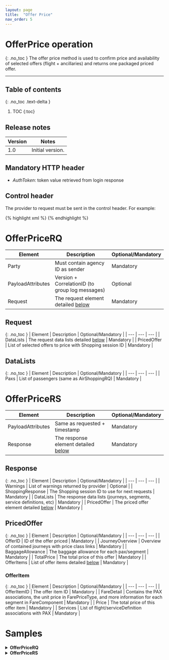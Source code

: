 ```yaml
---
layout: page
title:  "Offer Price"
nav_order: 5
---
```


# OfferPrice operation
{: .no_toc }
The offer price method is used to confirm price and availability of selected offers (flight + ancillaries) and returns one packaged priced offer.

---------------------------------------

## Table of contents
{: .no_toc .text-delta }

1. TOC
{:toc}

## Release notes

| Version | Notes |
| --- | --- |
| 1.0 | Initial version. |

## Mandatory HTTP header

- *AuthToken*: token value retrieved from login response

## Control header

The provider to request must be sent in the control header. For example:

{% highlight xml %}
<Control Provider="VUELING" />
{% endhighlight %}

# OfferPriceRQ

| Element | Description | Optional/Mandatory |
| --- | --- | --- |
| Party | Must contain agency ID as sender | Mandatory |
| PayloadAttributes | Version + CorrelationID (to group log messages) | Optional |
| Request | The request element detailed [below](#request) | Mandatory |

## Request
{: .no_toc }
| Element | Description | Optional/Mandatory |
| --- | --- | --- |
| DataLists | The request data lists detailed [below](#datalists) | Mandatory |
| PricedOffer | List of selected offers to price with Shopping session ID | Mandatory |

## DataLists
{: .no_toc }
| Element | Description | Optional/Mandatory |
| --- | --- | --- |
| Paxs | List of passengers (same as AirShoppingRQ) | Mandatory |

# OfferPriceRS

| Element | Description | Optional/Mandatory |
| --- | --- | --- |
| PayloadAttributes | Same as requested + timestamp | Mandatory |
| Response | The response element detailed [below](#response) | Mandatory |

## Response
{: .no_toc }
| Element | Description | Optional/Mandatory |
| --- | --- | --- |
| Warnings | List of warnings returned by provider | Optional |
| ShoppingResponse | The Shopping session ID to use for next requests | Mandatory |
| DataLists | The response data lists (journeys, segments, service definitions, etc) | Mandatory |
| PricedOffer | The priced offer element detailed [below](#pricedoffer) | Mandatory |

## PricedOffer
{: .no_toc }
| Element | Description | Optional/Mandatory |
| --- | --- | --- |
| OfferID | ID of the offer priced | Mandatory |
| JourneyOverview | Overview of contained journeys with price class links | Mandatory |
| BaggageAllowance | The baggage allowance for each pax/segment | Mandatory |
| TotalPrice | The total price of this offer | Mandatory |
| OfferItems | List of offer items detailed [below](#offeritem) | Mandatory |

### OfferItem
{: .no_toc }
| Element | Description | Optional/Mandatory |
| --- | --- | --- |
| OfferItemID | The offer item ID | Mandatory |
| FareDetail | Contains the PAX associations, the unit price in FarePriceType, and more information for each segment in FareComponent | Mandatory |
| Price | The total price of this offer item | Mandatory |
| Services | List of flight/serviceDefinition associations with PAX | Mandatory |

# Samples

<details>
  <summary><b>OfferPriceRQ</b></summary>

{% highlight xml %}
<?xml version="1.0" encoding="UTF-8" standalone="yes"?>
<IATA_OfferPriceRQ xmlns="http://www.iata.org/IATA/2015/00/2019.2/IATA_OfferPriceRQ">
    <PayloadAttributes>
        <CorrelationID>a222c960-0d2c-4507-bd2c-59362825cc76</CorrelationID>
        <VersionNumber>19.2</VersionNumber>
    </PayloadAttributes>
    <Request>
        <DataLists>
            <PaxList>
                <Pax>
                    <PaxID>PAX1</PaxID>
                    <PTC>ADT</PTC>
                </Pax>
                <Pax>
                    <PaxID>PAX2</PaxID>
                    <PTC>ADT</PTC>
                </Pax>
            </PaxList>
        </DataLists>
        <PricedOffer>
            <SelectedOffer>
                <OfferRefID>23bedc85-dd6a-482b-ac29-2f0c608ed478</OfferRefID>
                <OwnerCode>AF</OwnerCode>
                <SelectedOfferItem>
                    <OfferItemRefID>e99b73dc-16a1-4b9b-a8bc-f26b6299f5bb</OfferItemRefID>
                </SelectedOfferItem>
                <ShoppingResponseRefID>2d62d243-8837-4e4d-a91c-45550a2fd6fa</ShoppingResponseRefID>
            </SelectedOffer>
            <SelectedOffer>
                <OfferRefID>2076a058-e502-44ab-94b1-80b3e1ef8bcd</OfferRefID>
                <OwnerCode>AF</OwnerCode>
                <SelectedOfferItem>
                    <OfferItemRefID>353e5fce-965f-4fc5-ad68-c4b430b87ad4</OfferItemRefID>
                </SelectedOfferItem>
                <SelectedOfferItem>
                    <OfferItemRefID>463d2c99-fe21-40b4-9cf4-feb29da73f4b</OfferItemRefID>
                </SelectedOfferItem>
                <ShoppingResponseRefID>2d62d243-8837-4e4d-a91c-45550a2fd6fa</ShoppingResponseRefID>
            </SelectedOffer>
        </PricedOffer>
    </Request>
</IATA_OfferPriceRQ>
{% endhighlight %}

</details>

<details>
  <summary><b>OfferPriceRS</b></summary>

{% highlight xml %}
<?xml version="1.0" encoding="UTF-8" standalone="yes"?>
<IATA_OfferPriceRS xmlns="http://www.iata.org/IATA/2015/00/2019.2/IATA_OfferPriceRS">
    <Response>
        <DataLists>
            <BaggageAllowanceList>
                <BaggageAllowance>
                    <BaggageAllowanceID>BA1</BaggageAllowanceID>
                    <PieceAllowance>
                        <ApplicablePartyText>Traveler</ApplicablePartyText>
                        <TotalQty>0</TotalQty>
                    </PieceAllowance>
                    <TypeCode>Checked</TypeCode>
                </BaggageAllowance>
            </BaggageAllowanceList>
            <OriginDestList>
                <OriginDest>
                    <DestCode>JNB</DestCode>
                    <OriginCode>CDG</OriginCode>
                    <OriginDestID>OD1</OriginDestID>
                    <PaxJourneyRefID>PJ5</PaxJourneyRefID>
                </OriginDest>
                <OriginDest>
                    <DestCode>CDG</DestCode>
                    <OriginCode>JNB</OriginCode>
                    <OriginDestID>OD2</OriginDestID>
                    <PaxJourneyRefID>PJ2</PaxJourneyRefID>
                </OriginDest>
            </OriginDestList>
            <PaxJourneyList>
                <PaxJourney>
                    <Duration>P0Y0M0DT14H10M0S</Duration>
                    <PaxJourneyID>PJ5</PaxJourneyID>
                    <PaxSegmentRefID>SEG5</PaxSegmentRefID>
                    <PaxSegmentRefID>SEG4</PaxSegmentRefID>
                </PaxJourney>
                <PaxJourney>
                    <Duration>P0Y0M0DT10H45M0S</Duration>
                    <PaxJourneyID>PJ2</PaxJourneyID>
                    <PaxSegmentRefID>SEG3</PaxSegmentRefID>
                </PaxJourney>
            </PaxJourneyList>
            <PaxList>
                <Pax>
                    <PaxID>PAX1</PaxID>
                    <PTC>ADT</PTC>
                </Pax>
                <Pax>
                    <PaxID>PAX2</PaxID>
                    <PTC>ADT</PTC>
                </Pax>
            </PaxList>
            <PaxSegmentList>
                <PaxSegment>
                    <Arrival>
                        <AircraftScheduledDateTime>2020-10-12T08:35:00</AircraftScheduledDateTime>
                        <IATA_LocationCode>AMS</IATA_LocationCode>
                    </Arrival>
                    <DatedOperatingLeg>
                        <Arrival/>
                        <CarrierAircraftType>
                            <CarrierAircraftTypeCode>321</CarrierAircraftTypeCode>
                        </CarrierAircraftType>
                        <Dep/>
                    </DatedOperatingLeg>
                    <Dep>
                        <AircraftScheduledDateTime>2020-10-12T07:10:00</AircraftScheduledDateTime>
                        <IATA_LocationCode>CDG</IATA_LocationCode>
                        <TerminalName>2F</TerminalName>
                    </Dep>
                    <MarketingCarrierInfo>
                        <CarrierDesigCode>KL</CarrierDesigCode>
                        <MarketingCarrierFlightNumberText>2002</MarketingCarrierFlightNumberText>
                    </MarketingCarrierInfo>
                    <OperatingCarrierInfo>
                        <CarrierDesigCode>AF</CarrierDesigCode>
                    </OperatingCarrierInfo>
                    <PaxSegmentID>SEG5</PaxSegmentID>
                </PaxSegment>
                <PaxSegment>
                    <Arrival>
                        <AircraftScheduledDateTime>2020-10-12T21:20:00</AircraftScheduledDateTime>
                        <IATA_LocationCode>JNB</IATA_LocationCode>
                        <TerminalName>B</TerminalName>
                    </Arrival>
                    <DatedOperatingLeg>
                        <Arrival/>
                        <CarrierAircraftType>
                            <CarrierAircraftTypeCode>772</CarrierAircraftTypeCode>
                        </CarrierAircraftType>
                        <Dep/>
                    </DatedOperatingLeg>
                    <Dep>
                        <AircraftScheduledDateTime>2020-10-12T10:35:00</AircraftScheduledDateTime>
                        <IATA_LocationCode>AMS</IATA_LocationCode>
                    </Dep>
                    <MarketingCarrierInfo>
                        <CarrierDesigCode>KL</CarrierDesigCode>
                        <MarketingCarrierFlightNumberText>0112</MarketingCarrierFlightNumberText>
                    </MarketingCarrierInfo>
                    <OperatingCarrierInfo>
                        <CarrierDesigCode>KL</CarrierDesigCode>
                    </OperatingCarrierInfo>
                    <PaxSegmentID>SEG4</PaxSegmentID>
                </PaxSegment>
                <PaxSegment>
                    <Arrival>
                        <AircraftScheduledDateTime>2020-10-23T19:40:00</AircraftScheduledDateTime>
                        <IATA_LocationCode>CDG</IATA_LocationCode>
                        <TerminalName>2E</TerminalName>
                    </Arrival>
                    <DatedOperatingLeg>
                        <Arrival/>
                        <CarrierAircraftType>
                            <CarrierAircraftTypeCode>77W</CarrierAircraftTypeCode>
                        </CarrierAircraftType>
                        <Dep/>
                    </DatedOperatingLeg>
                    <Dep>
                        <AircraftScheduledDateTime>2020-10-23T08:55:00</AircraftScheduledDateTime>
                        <IATA_LocationCode>JNB</IATA_LocationCode>
                        <TerminalName>B</TerminalName>
                    </Dep>
                    <MarketingCarrierInfo>
                        <CarrierDesigCode>AF</CarrierDesigCode>
                        <MarketingCarrierFlightNumberText>0995</MarketingCarrierFlightNumberText>
                    </MarketingCarrierInfo>
                    <OperatingCarrierInfo>
                        <CarrierDesigCode>AF</CarrierDesigCode>
                    </OperatingCarrierInfo>
                    <PaxSegmentID>SEG3</PaxSegmentID>
                </PaxSegment>
            </PaxSegmentList>
            <PriceClassList>
                <PriceClass>
                    <CabinType>
                        <CabinTypeName>ECONOMY</CabinTypeName>
                    </CabinType>
                    <Desc>
                        <DescText>1 hand baggage item and 1 accessory only (12 kg total*)</DescText>
                    </Desc>
                    <Desc>
                        <DescText>Cancellation is not possible</DescText>
                    </Desc>
                    <Desc>
                        <DescText>Change fee + fare difference</DescText>
                    </Desc>
                    <Desc>
                        <DescText>No refund if you missed your flight</DescText>
                    </Desc>
                    <Desc>
                        <DescText>* This applies to flights operated by KLM or Air France. For other airlines, please check the airline's website for baggage rules</DescText>
                    </Desc>
                    <Name>Light</Name>
                    <PriceClassID>PC1</PriceClassID>
                </PriceClass>
            </PriceClassList>
            <ServiceDefinitionList>
                <ServiceDefinition>
                    <ServiceTaxonomy>
                        <DescText>Checked Baggage</DescText>
                        <TaxonomyCode>13EC</TaxonomyCode>
                    </ServiceTaxonomy>
                    <Desc>
                        <DescText>1 luggage item</DescText>
                    </Desc>
                    <Name>1 luggage item</Name>
                    <ServiceDefinitionID>SD1</ServiceDefinitionID>
                </ServiceDefinition>
            </ServiceDefinitionList>
        </DataLists>
        <PaymentFunctions>
            <PaymentSupportedMethod>
                <TypeCode>Cash</TypeCode>
            </PaymentSupportedMethod>
        </PaymentFunctions>
        <PricedOffer>
            <BaggageAllowance>
                <BaggageAllowanceRefID>BA1</BaggageAllowanceRefID>
                <BaggageFlightAssociations>
                    <PaxSegmentRefID>SEG5</PaxSegmentRefID>
                    <PaxSegmentRefID>SEG4</PaxSegmentRefID>
                    <PaxSegmentRefID>SEG3</PaxSegmentRefID>
                </BaggageFlightAssociations>
                <PaxRefID>PAX1</PaxRefID>
                <PaxRefID>PAX2</PaxRefID>
            </BaggageAllowance>
            <JourneyOverview>
                <JourneyPriceClass>
                    <PaxJourneyRefID>PJ5</PaxJourneyRefID>
                    <PriceClassRefID>PC1</PriceClassRefID>
                </JourneyPriceClass>
                <JourneyPriceClass>
                    <PaxJourneyRefID>PJ2</PaxJourneyRefID>
                    <PriceClassRefID>PC1</PriceClassRefID>
                </JourneyPriceClass>
            </JourneyOverview>
            <OfferID>601a1ef9-4ac3-471f-98a4-b635e2991d1f</OfferID>
            <OfferItem>
                <FareDetail>
                    <FareComponent>
                        <CabinType>
                            <CabinTypeCode>X</CabinTypeCode>
                            <CabinTypeName>ECONOMY</CabinTypeName>
                        </CabinType>
                        <FareBasisCode>XL5VUIL1</FareBasisCode>
                        <PaxSegmentRefID>SEG3</PaxSegmentRefID>
                        <PaxSegmentRefID>SEG5</PaxSegmentRefID>
                        <PaxSegmentRefID>SEG4</PaxSegmentRefID>
                        <PriceClassRefID>PC1</PriceClassRefID>
                    </FareComponent>
                    <FarePriceType>
                        <Price>
                            <BaseAmount CurCode="EUR">151.00000000000000000000</BaseAmount>
                            <TaxSummary>
                                <Tax>
                                    <Amount CurCode="EUR">200.00000000000000000000</Amount>
                                    <TaxCode>TAX_GROUP_1_PAX_1_2</TaxCode>
                                    <TaxName>Fuel surcharge (YQ/YR) - PAX1,2</TaxName>
                                </Tax>
                                <Tax>
                                    <Amount CurCode="EUR">77.66000000000000000000</Amount>
                                    <TaxCode>GENERAL_TAXES_PAX_1_2</TaxCode>
                                    <TaxName>Taxes - PAX1,2</TaxName>
                                </Tax>
                                <TotalTaxAmount CurCode="EUR">277.66000000000000000000</TotalTaxAmount>
                            </TaxSummary>
                            <TotalAmount CurCode="EUR">428.66000000000000000000</TotalAmount>
                        </Price>
                    </FarePriceType>
                    <PaxRefID>PAX1</PaxRefID>
                    <PaxRefID>PAX2</PaxRefID>
                </FareDetail>
                <OfferItemID>8e092c73-ce79-40b5-ba63-9046b0f001f5</OfferItemID>
                <Price>
                    <BaseAmount CurCode="EUR">302.00000000000000000000</BaseAmount>
                    <TotalAmount CurCode="EUR">857.32000000000000000000</TotalAmount>
                </Price>
                <Service>
                    <PaxRefID>PAX1</PaxRefID>
                    <PaxRefID>PAX2</PaxRefID>
                    <ServiceAssociations>
                        <PaxJourneyRefID>PJ5</PaxJourneyRefID>
                        <PaxJourneyRefID>PJ2</PaxJourneyRefID>
                    </ServiceAssociations>
                    <ServiceID>SV388</ServiceID>
                </Service>
            </OfferItem>
            <OfferItem>
                <FareDetail>
                    <FarePriceType>
                        <Price>
                            <BaseAmount CurCode="EUR">50.00000000000000000000</BaseAmount>
                            <TotalAmount CurCode="EUR">50.00000000000000000000</TotalAmount>
                        </Price>
                    </FarePriceType>
                    <PaxRefID>PAX1</PaxRefID>
                </FareDetail>
                <OfferItemID>3f4f71eb-c800-4dae-adca-4f61f51a7de2</OfferItemID>
                <Price>
                    <BaseAmount CurCode="EUR">50.00000000000000000000</BaseAmount>
                    <TotalAmount CurCode="EUR">50.00000000000000000000</TotalAmount>
                </Price>
                <Service>
                    <PaxRefID>PAX1</PaxRefID>
                    <ServiceAssociations>
                        <ServiceDefinitionRef>
                            <ServiceDefinitionRefID>SD1</ServiceDefinitionRefID>
                        </ServiceDefinitionRef>
                    </ServiceAssociations>
                    <ServiceID>SV389</ServiceID>
                </Service>
            </OfferItem>
            <OfferItem>
                <FareDetail>
                    <FarePriceType>
                        <Price>
                            <BaseAmount CurCode="EUR">50.00000000000000000000</BaseAmount>
                            <TotalAmount CurCode="EUR">50.00000000000000000000</TotalAmount>
                        </Price>
                    </FarePriceType>
                    <PaxRefID>PAX1</PaxRefID>
                </FareDetail>
                <OfferItemID>d59bb99f-d764-457e-9946-08ead0428113</OfferItemID>
                <Price>
                    <BaseAmount CurCode="EUR">50.00000000000000000000</BaseAmount>
                    <TotalAmount CurCode="EUR">50.00000000000000000000</TotalAmount>
                </Price>
                <Service>
                    <PaxRefID>PAX1</PaxRefID>
                    <ServiceAssociations>
                        <ServiceDefinitionRef>
                            <ServiceDefinitionRefID>SD1</ServiceDefinitionRefID>
                        </ServiceDefinitionRef>
                    </ServiceAssociations>
                    <ServiceID>SV390</ServiceID>
                </Service>
            </OfferItem>
            <TotalPrice>
                <BaseAmount CurCode="EUR">402.00000000000000000000</BaseAmount>
                <TaxSummary>
                    <Tax>
                        <Amount CurCode="EUR">400.00000000000000000000</Amount>
                        <TaxCode>TAX_GROUP_1_PAX_1_2</TaxCode>
                        <TaxName>Fuel surcharge (YQ/YR) - PAX1,2</TaxName>
                    </Tax>
                    <Tax>
                        <Amount CurCode="EUR">155.32000000000000000000</Amount>
                        <TaxCode>GENERAL_TAXES_PAX_1_2</TaxCode>
                        <TaxName>Taxes - PAX1,2</TaxName>
                    </Tax>
                    <TotalTaxAmount CurCode="EUR">555.32000000000000000000</TotalTaxAmount>
                </TaxSummary>
                <TotalAmount CurCode="EUR">957.32000000000000000000</TotalAmount>
            </TotalPrice>
        </PricedOffer>
        <ShoppingResponse>
            <ShoppingResponseRefID>2d62d243-8837-4e4d-a91c-45550a2fd6fa</ShoppingResponseRefID>
        </ShoppingResponse>
    </Response>
    <PayloadAttributes>
        <CorrelationID>a222c960-0d2c-4507-bd2c-59362825cc76</CorrelationID>
        <Timestamp>2020-09-30T17:41:43.912</Timestamp>
        <VersionNumber>19.2</VersionNumber>
    </PayloadAttributes>
</IATA_OfferPriceRS>
{% endhighlight %}

</details>
